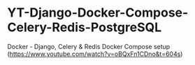 # YT-Django-Docker-Compose-Celery-Redis-PostgreSQL
 
Docker - Django, Celery & Redis Docker Compose setup (https://www.youtube.com/watch?v=oBQxFn1CDno&t=604s)
